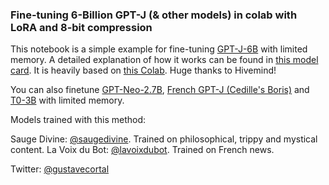 ### Fine-tuning 6-Billion GPT-J (& other models) in colab with LoRA and 8-bit compression

This notebook is a simple example for fine-tuning [GPT-J-6B](https://huggingface.co/EleutherAI/gpt-j-6B) with limited memory. A detailed explanation of how it works can be found in [this model card](https://huggingface.co/hivemind/gpt-j-6B-8bit). It is heavily based on [this Colab](https://colab.research.google.com/drive/1ft6wQU0BhqG5PRlwgaZJv2VukKKjU4Es#scrollTo=vfdLQHOuEU7h). Huge thanks to Hivemind!

You can also finetune [GPT-Neo-2.7B](https://huggingface.co/gustavecortal/gpt-neo-2.7B-8bit), [French GPT-J (Cedille's Boris)](https://huggingface.co/gustavecortal/fr-boris-8bit) and [T0-3B](https://huggingface.co/gustavecortal/T0_3B-8bit) with limited memory.

Models trained with this method:

Sauge Divine: [@saugedivine](https://twitter.com/saugedivine). Trained on philosophical, trippy and mystical content.
La Voix du Bot: [@lavoixdubot](https://twitter.com/lavoixdubot). Trained on French news.

Twitter: [@gustavecortal](https://twitter.com/gustavecortal)

